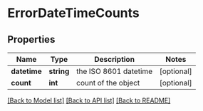 # ErrorDateTimeCounts

## Properties
Name | Type | Description | Notes
------------ | ------------- | ------------- | -------------
**datetime** | **string** | the ISO 8601 datetime | [optional] 
**count** | **int** | count of the object | [optional] 

[[Back to Model list]](../README.md#documentation-for-models) [[Back to API list]](../README.md#documentation-for-api-endpoints) [[Back to README]](../README.md)


